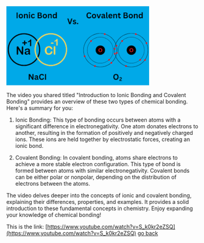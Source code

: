 ![alt text](../../images/image-2.png)

The video you shared titled "Introduction to Ionic Bonding and Covalent Bonding" provides an overview of these two types of chemical bonding. Here's a summary for you:

1. Ionic Bonding: This type of bonding occurs between atoms with a significant difference in electronegativity. One atom donates electrons to another, resulting in the formation of positively and negatively charged ions. These ions are held together by electrostatic forces, creating an ionic bond.

2. Covalent Bonding: In covalent bonding, atoms share electrons to achieve a more stable electron configuration. This type of bond is formed between atoms with similar electronegativity. Covalent bonds can be either polar or nonpolar, depending on the distribution of electrons between the atoms.

The video delves deeper into the concepts of ionic and covalent bonding, explaining their differences, properties, and examples. It provides a solid introduction to these fundamental concepts in chemistry. Enjoy expanding your knowledge of chemical bonding!

This is the link: [https://www.youtube.com/watch?v=S_k0kr2eZSQ](https://www.youtube.com/watch?v=S_k0kr2eZSQ)
[go back](../chemistry.html) 